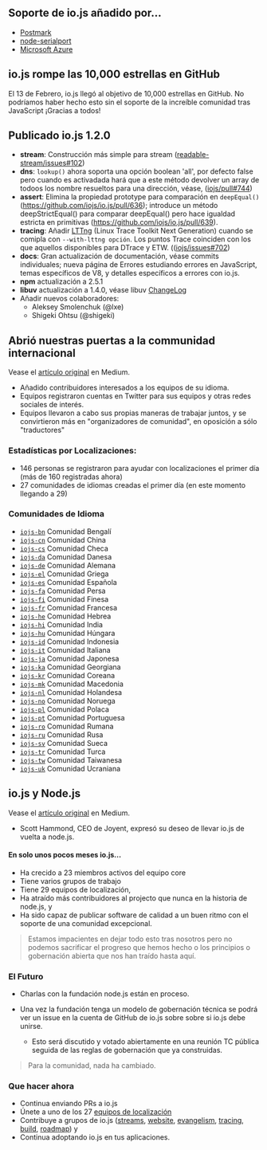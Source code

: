 ## Soporte de io.js añadido por...
* [Postmark](http://blog.postmarkapp.com/post/110829734198/its-official-were-getting-cozy-with-node-js)
* [node-serialport](https://github.com/voodootikigod/node-serialport/issues/439)
* [Microsoft Azure](http://azure.microsoft.com/en-us/documentation/articles/web-sites-nodejs-iojs/)

## io.js rompe las 10,000 estrellas en GitHub
El 13 de Febrero, io.js llegó al objetivo de 10,000 estrellas en GitHub. No podríamos haber hecho esto sin el soporte de la increíble comunidad tras JavaScript ¡Gracias a todos!

## Publicado io.js 1.2.0
* **stream**: Construcción más simple para stream ([readable-stream/issues#102](https://github.com/iojs/readable-stream/issues/102))
* **dns**: `lookup()` ahora soporta una opción boolean 'all', por defecto false pero cuando es activadada hará que a este método devolver un array de todoos los nombre resueltos para una dirección, véase, ([iojs/pull#744](https://github.com/iojs/io.js/pull/744))
* **assert**: Elimina la propiedad prototype para comparación en `deepEqual()` (https://github.com/iojs/io.js/pull/636); introduce un método deepStrictEqual() para comparar deepEqual() pero hace igualdad estricta en primitivas (https://github.com/iojs/io.js/pull/639).
* **tracing**: Añadir [LTTng](http://lttng.org/) (Linux Trace Toolkit Next Generation) cuando se comipla con `--with-lttng opción`. Los puntos Trace coinciden con los que aquellos disponibles para DTrace y ETW. (([iojs/issues#702](https://github.com/iojs/io.js/pull/702))
* **docs**: Gran actualización de documentación, véase commits individuales; nueva página de Errores estudiando errores en JavaScript, temas específicos de V8, y detalles específicos a errores con io.js.
* **npm** actualización a 2.5.1
* **libuv** actualización a 1.4.0, véase libuv [ChangeLog](https://github.com/libuv/libuv/blob/v1.x/ChangeLog)
* Añadir nuevos colaboradores:
  * Aleksey Smolenchuk (@lxe)
  * Shigeki Ohtsu (@shigeki)

## Abrió nuestras puertas a la communidad internacional
Vease el [artículo original](https://medium.com/@mikeal/how-io-js-built-a-146-person-27-language-localization-effort-in-one-day-65e5b1c49a62) en Medium.
* Añadido contribuidores interesados a los equipos de su idioma.
* Equipos registraron cuentas en Twitter para sus equipos y otras redes sociales de interés.
* Equipos llevaron a cabo sus propias maneras de trabajar juntos, y se convirtieron más en "organizadores de comunidad", en oposición a sólo "traductores"

### Estadísticas por Localizaciones:

* 146 personas se registraron para ayudar con localizaciones el primer día (más de 160 registradas ahora)
* 27 comunidades de idiomas creadas el primer día (en este momento llegando a 29)

### Comunidades de Idioma

* [`iojs-bn`](https://github.com/iojs/iojs-bn) Comunidad Bengalí
* [`iojs-cn`](https://github.com/iojs/iojs-cn) Comunidad China
* [`iojs-cs`](https://github.com/iojs/iojs-cs) Comunidad Checa
* [`iojs-da`](https://github.com/iojs/iojs-da) Comunidad Danesa
* [`iojs-de`](https://github.com/iojs/iojs-de) Comunidad Alemana
* [`iojs-el`](https://github.com/iojs/iojs-el) Comunidad Griega
* [`iojs-es`](https://github.com/iojs/iojs-es) Comunidad Española
* [`iojs-fa`](https://github.com/iojs/iojs-fa) Comunidad Persa
* [`iojs-fi`](https://github.com/iojs/iojs-fi) Comunidad Finesa
* [`iojs-fr`](https://github.com/iojs/iojs-fr) Comunidad Francesa
* [`iojs-he`](https://github.com/iojs/iojs-he) Comunidad Hebrea
* [`iojs-hi`](https://github.com/iojs/iojs-hi) Comunidad India
* [`iojs-hu`](https://github.com/iojs/iojs-hu) Comunidad Húngara
* [`iojs-id`](https://github.com/iojs/iojs-id) Comunidad Indonesia
* [`iojs-it`](https://github.com/iojs/iojs-it) Comunidad Italiana
* [`iojs-ja`](https://github.com/iojs/iojs-ja) Comunidad Japonesa
* [`iojs-ka`](https://github.com/iojs/iojs-ka) Comunidad Georgiana
* [`iojs-kr`](https://github.com/iojs/iojs-kr) Comunidad Coreana
* [`iojs-mk`](https://github.com/iojs/iojs-mk) Comunidad Macedonia
* [`iojs-nl`](https://github.com/iojs/iojs-nl) Comunidad Holandesa
* [`iojs-no`](https://github.com/iojs/iojs-no) Comunidad Noruega
* [`iojs-pl`](https://github.com/iojs/iojs-pl) Comunidad Polaca
* [`iojs-pt`](https://github.com/iojs/iojs-pt) Comunidad Portuguesa
* [`iojs-ro`](https://github.com/iojs/iojs-ro) Comunidad Rumana
* [`iojs-ru`](https://github.com/iojs/iojs-ru) Comunidad Rusa
* [`iojs-sv`](https://github.com/iojs/iojs-sv) Comunidad Sueca
* [`iojs-tr`](https://github.com/iojs/iojs-tr) Comunidad Turca
* [`iojs-tw`](https://github.com/iojs/iojs-tw) Comunidad Taiwanesa
* [`iojs-uk`](https://github.com/iojs/iojs-uk) Comunidad Ucraniana

## io.js y Node.js
Vease el [artículo original](https://medium.com/@iojs/io-js-and-a-node-js-foundation-4e14699fb7be) en Medium.
* Scott Hammond, CEO de Joyent, expresó su deseo de llevar io.js de vuelta a node.js.

#### En solo unos pocos meses io.js...
* Ha crecido a 23 miembros activos del equipo core
* Tiene varios grupos de trabajo
* Tiene 29 equipos de localización,
* Ha atraído más contribuidores al projecto que nunca en la historia de node.js, y
* Ha sido capaz de publicar software de calidad a un buen ritmo con el soporte de una comunidad excepcional.

> Estamos impacientes en dejar todo esto tras nosotros pero no podemos sacrificar el progreso que hemos hecho o los principios o gobernación abierta que nos han traído hasta aquí.

### El Futuro
* Charlas con la fundación node.js están en proceso.
* Una vez la fundación tenga un modelo de gobernación técnica se podrá ver un issue en la cuenta de GitHub de io.js sobre sobre si io.js debe unirse.

    * Esto será discutido y votado abiertamente en una reunión TC pública seguida de las reglas de gobernación que ya construidas.

> Para la comunidad, nada ha cambiado.

### Que hacer ahora
* Continua enviando PRs a io.js
* Únete a uno de los 27 [equipos de localización](https://github.com/iojs/website/issues/125)
* Contribuye a grupos de io.js ([streams](https://github.com/iojs/readable-stream), [website](https://github.com/iojs/website), [evangelism](https://github.com/iojs/website/labels/evangelism), [tracing](https://github.com/iojs/tracing-wg), [build](https://github.com/iojs/build), [roadmap](https://github.com/iojs/roadmap)) y
* Continua adoptando io.js en tus aplicaciones.
